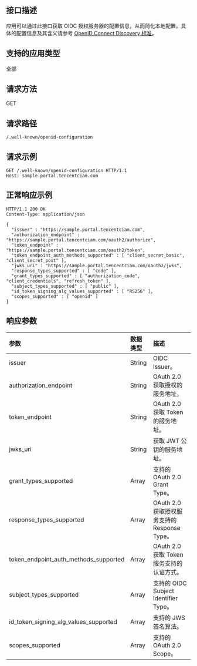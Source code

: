 ## 接口描述
应用可以通过此接口获取 OIDC 授权服务器的配置信息，从而简化本地配置。具体的配置信息及其含义请参考 [OpenID Connect Discovery 标准](https://openid.net/specs/openid-connect-discovery-1_0.html)。


## 支持的应用类型
全部

## 请求方法
GET

## 请求路径
```
/.well-known/openid-configuration
```

## 请求示例
```
GET /.well-known/openid-configuration HTTP/1.1
Host: sample.portal.tencentciam.com
```

## 正常响应示例
```
HTTP/1.1 200 OK
Content-Type: application/json

{
  "issuer" : "https://sample.portal.tencentciam.com",
  "authorization_endpoint" : "https://sample.portal.tencentciam.com/oauth2/authorize",
  "token_endpoint" : "https://sample.portal.tencentciam.com/oauth2/token",
  "token_endpoint_auth_methods_supported" : [ "client_secret_basic", "client_secret_post" ],
  "jwks_uri" : "https://sample.portal.tencentciam.com/oauth2/jwks",
  "response_types_supported" : [ "code" ],
  "grant_types_supported" : [ "authorization_code", "client_credentials", "refresh_token" ],
  "subject_types_supported" : [ "public" ],
  "id_token_signing_alg_values_supported" : [ "RS256" ],
  "scopes_supported" : [ "openid" ]
}
```

## 响应参数
| 参数                                  | 数据类型 | 描述                                         |
| :------------------------------------ | :------- | :------------------------------------------- |
| issuer                                | String   | OIDC Issuer。                                |
| authorization_endpoint                | String   | OAuth 2.0 获取授权的服务地址。               |
| token_endpoint                        | String   | OAuth 2.0 获取 Token 的服务地址。            |
| jwks_uri                              | String   | 获取 JWT 公钥的服务地址。                    |
| grant_types_supported                 | Array    | 支持的 OAuth 2.0 Grant Type。                |
| response_types_supported              | Array    | OAuth 2.0 获取授权服务支持的 Response Type。 |
| token_endpoint_auth_methods_supported | Array    | OAuth 2.0 获取 Token 服务支持的认证方式。    |
| subject_types_supported               | Array    | 支持的 OIDC Subject Identifier Type。        |
| id_token_signing_alg_values_supported | Array    | 支持的 JWS 签名算法。                        |
| scopes_supported                      | Array    | 支持的 OAuth 2.0 Scope。                     |

